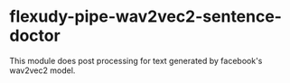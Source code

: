 # flexudy-pipe-wav2vec2-sentence-doctor
This module does post processing for text generated by facebook's wav2vec2 model.
